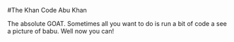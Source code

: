 #The Khan Code
Abu Khan

The absolute GOAT. Sometimes all you want to do is run a bit of code a see a picture of babu. Well now you can!
